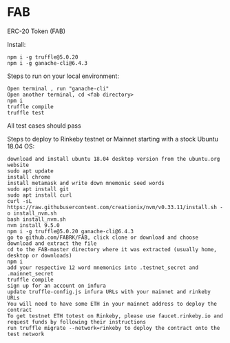 # FAB
ERC-20 Token (FAB)

Install:

    npm i -g truffle@5.0.20
    npm i -g ganache-cli@6.4.3

Steps to run on your local environment:

    Open terminal , run "ganache-cli"
    Open another terminal, cd <fab directory>
    npm i
    truffle compile
    truffle test

All test cases should pass

Steps to deploy to Rinkeby testnet or Mainnet starting with a stock Ubuntu 18.04 OS:

    download and install ubuntu 18.04 desktop version from the ubuntu.org website
    sudo apt update
    install chrome 
    install metamask and write down mnemonic seed words
    sudo apt install git 
    sudo apt install curl
    curl -sL https://raw.githubusercontent.com/creationix/nvm/v0.33.11/install.sh -o install_nvm.sh
    bash install_nvm.sh
    nvm install 9.5.0
    npm i -g truffle@5.0.20 ganache-cli@6.4.3
    go to github.com/FABRK/FAB, click clone or download and choose download and extract the file
    cd to the FAB-master directory where it was extracted (usually home, desktop or downloads)
    npm i
    add your respective 12 word mnemonics into .testnet_secret and .mainnet_secret
    truffle compile
    sign up for an account on infura
    update truffle-config.js infura URLs with your mainnet and rinkeby URLs
    You will need to have some ETH in your mainnet address to deploy the contract
    To get testnet ETH totest on Rinkeby, please use faucet.rinkeby.io and request funds by following their instructions
    run truffle migrate --network=rinkeby to deploy the contract onto the test network
